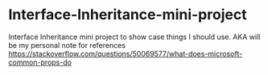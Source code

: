 # Interface-Inheritance-mini-project
Interface Inheritance mini project to show case things I should use. AKA will be my personal note for references
https://stackoverflow.com/questions/50069577/what-does-microsoft-common-props-do